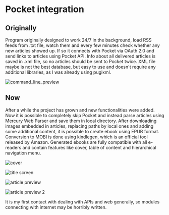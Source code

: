 # Pocket integration

## Originally
Program originally designed to work 24/7 in the background, load RSS feeds from .txt file, watch them and every few minutes check whether any new articles showed up. If so it connects with Pocket via OAuth 2.0 and send links to articles using Pocket API. Info about all delivered articles is saved in .xml file, so no articles should be sent to Pocket twice. XML file maybe is not the best database, but easy to use and doesn't require any additional libraries, as I was already using pugixml.  

![command_line_preview](https://user-images.githubusercontent.com/44038381/46904941-9e67b300-ceec-11e8-9c5b-0b9f0a5a2167.PNG)

## Now
After a while the project has grown and new functionalities were added. Now it is possible to completely skip Pocket and instead parse articles using Mercury Web Parser and save them in local directory. After downloading images embedded in articles, replacing paths by local ones and adding some additional content, it is possible to create ebook using EPUB format. Conversion to MOBI is done using kindlegen, which is an official tool released by Amazon. Generated ebooks are fully compatible with all e-readers and contain features like cover, table of content and hierarchical navigation menu.

![cover](https://user-images.githubusercontent.com/44038381/47454283-209a8600-d7cf-11e8-98f1-4f12f16a610f.PNG)

![title screen](https://user-images.githubusercontent.com/44038381/47454284-209a8600-d7cf-11e8-9aa0-db42a2446109.PNG)

![article preview](https://user-images.githubusercontent.com/44038381/47454287-21331c80-d7cf-11e8-803e-1230028a10a6.PNG)

![article preview 2](https://user-images.githubusercontent.com/44038381/47454286-21331c80-d7cf-11e8-849d-9e5824f4911c.PNG)

It is my first contact with dealing with APIs and web generally, so modules connecting with internet may be horribly written.
